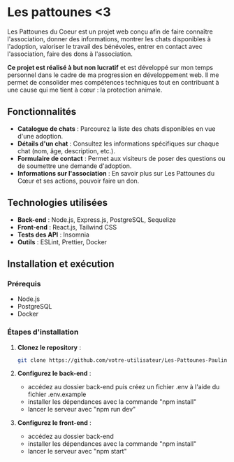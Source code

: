 # Les pattounes <3

Les Pattounes du Coeur est un projet web conçu afin de faire connaître l'association, donner des informations, montrer les chats disponibles à l'adoption, valoriser le travail des bénévoles, entrer en contact avec l'association, faire des dons à l'association.

**Ce projet est réalisé à but non lucratif** et est développé sur mon temps personnel dans le cadre de ma progression en développement web. Il me permet de consolider mes compétences techniques tout en contribuant à une cause qui me tient à cœur : la protection animale.

## Fonctionnalités

- **Catalogue de chats** : Parcourez la liste des chats disponibles en vue d'une adoption.
- **Détails d'un chat** : Consultez les informations spécifiques sur chaque chat (nom, âge, description, etc.).
- **Formulaire de contact** : Permet aux visiteurs de poser des questions ou de soumettre une demande d'adoption.
- **Informations sur l'association** : En savoir plus sur Les Pattounes du Cœur et ses actions, pouvoir faire un don.

## Technologies utilisées

- **Back-end** : Node.js, Express.js, PostgreSQL, Sequelize
- **Front-end** : React.js, Tailwind CSS
- **Tests des API** : Insomnia
- **Outils** : ESLint, Prettier, Docker

## Installation et exécution

### Prérequis

- Node.js
- PostgreSQL
- Docker

### Étapes d'installation

1. **Clonez le repository** :
   ```bash
   git clone https://github.com/votre-utilisateur/Les-Pattounes-Pauline-Devavry.git
   
2. **Configurez le back-end** :
    - accédez au dossier back-end puis créez un fichier .env à l'aide du fichier .env.example
    - installer les dépendances avec la commande "npm install"
    - lancer le serveur avec "npm run dev"

2. **Configurez le front-end** :
    - accédez au dossier back-end
    - installer les dépendances avec la commande "npm install"
    - lancer le serveur avec "npm start"
